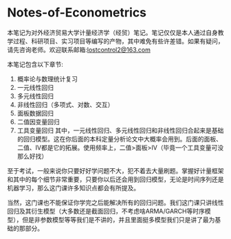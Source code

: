 # Notes-of-Econometrics
本笔记为对外经济贸易大学计量经济学（经贸）笔记。笔记仅仅是本人通过自身教学过程、科研项目、实习项目等编写的产物，其中难免有些许差错。如果有疑问，请先咨询老师。欢迎联系邮箱:lostcontrol2@163.com

本笔记包含以下章节:
1. 概率论与数理统计复习
2. 一元线性回归
3. 多元线性回归
4. 非线性回归（多项式、对数、交互）
5. 面板数据回归
6. 二值因变量回归
7. 工具变量回归
其中，一元线性回归、多元线性回归和非线性回归合起来是基础的回归模型。这在你后面的本科定量分析论文中大概率会用到。后面的面板、二值、IV都是它的拓展。使用频率上，二值>面板>IV（毕竟一个工具变量可没那么好找）

至于考试，一般来说你只要好好学问题不大，犯不着去大量刷题。掌握好计量框架和其中的每个细节非常重要，只要你以后还会用到回归模型，无论是时间序列还是机器学习，那么这门课许多知识点都会有所提及。

当然，这门课也不能保证你学完之后能解决所有的回归问题。我们这门课只讲线性回归及其衍生模型（大多数还是截面回归，不考虑啥ARMA/GARCH等时序模型），但是非参数模型等等我们是不讲的，并且里面挺多模型我们只是讲了最为基础的那部分。
